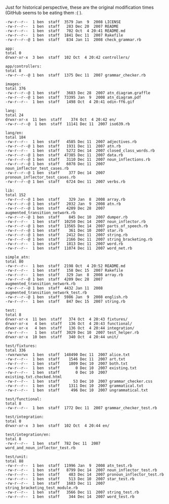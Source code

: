 Just for historical perspective, these are the original modification times (GitHub seems to be eating them :( ).

    -rw-r--r--  1 ben  staff  3579 Jan  9  2008 LICENSE
    -rw-r--r--  1 ben  staff   283 Dec 20  2007 README
    -rw-r--r--  1 ben  staff   702 Oct  4 20:41 README.md
    -rw-r--r--  1 ben  staff  1841 Dec 11  2007 Rakefile
    -rw-r--r--@ 1 ben  staff   834 Jan 11  2008 check_grammar.rb
    
    app:
    total 0
    drwxr-xr-x  3 ben  staff  102 Oct  4 20:42 controllers/
    
    app/controllers:
    total 8
    -rw-r--r--@ 1 ben  staff  1375 Dec 11  2007 grammar_checker.rb
    
    images:
    total 376
    -rw-r--r--@ 1 ben  staff   3683 Dec 28  2007 atn_diagram.graffle
    -rw-r--r--@ 1 ben  staff  73395 Jan  9  2008 atn_diagram.pdf
    -rw-r--r--  1 ben  staff   1498 Oct  4 20:41 odin-ff6.gif
    
    lang:
    total 24
    drwxr-xr-x  11 ben  staff    374 Oct  4 20:42 en/
    -rw-r--r--@  1 ben  staff  11141 Dec 11  2007 iso639.rb
    
    lang/en:
    total 184
    -rw-r--r--  1 ben  staff   4585 Dec 11  2007 adjectives.rb
    -rw-r--r--@ 1 ben  staff   1931 Dec 11  2007 atn.rb
    -rw-r--r--  1 ben  staff   5272 Dec 14  2007 closed_class_words.rb
    -rw-r--r--@ 1 ben  staff  47385 Dec 11  2007 data.rb
    -rw-r--r--@ 1 ben  staff   3110 Dec 11  2007 noun_inflections.rb
    -rw-r--r--@ 1 ben  staff   6078 Dec 11  2007 noun_inflector_test_cases.rb
    -rw-r--r--@ 1 ben  staff    377 Dec 14  2007 pronoun_inflector_test_cases.rb
    -rw-r--r--@ 1 ben  staff   6724 Dec 11  2007 verbs.rb
    
    lib:
    total 152
    -rw-r--r--@ 1 ben  staff    329 Jan  8  2008 array.rb
    -rw-r--r--@ 1 ben  staff   2032 Jan  9  2008 atn.rb
    -rw-r--r--@ 1 ben  staff   4209 Dec 28  2007 augmented_transition_network.rb
    -rw-r--r--@ 1 ben  staff    845 Dec 10  2007 dumper.rb
    -rw-r--r--  1 ben  staff  10250 Dec 14  2007 noun_inflector.rb
    -rw-r--r--@ 1 ben  staff  13565 Dec 14  2007 parts_of_speech.rb
    -rw-r--r--@ 1 ben  staff    361 Dec 10  2007 star.rb
    -rw-r--r--@ 1 ben  staff   2412 Dec 11  2007 string.rb
    -rw-r--r--@ 1 ben  staff   2166 Dec 11  2007 string_bracketing.rb
    -rw-r--r--  1 ben  staff   1813 Dec 11  2007 word.rb
    -rw-r--r--  1 ben  staff  11074 Dec 11  2007 word_net.rb
    
    simple_atn:
    total 80
    -rw-r--r--  1 ben  staff  2198 Oct  4 20:52 README.md
    -rw-r--r--  1 ben  staff   158 Dec 15  2007 Rakefile
    -rw-r--r--  1 ben  staff   329 Jan  8  2008 array.rb
    -rw-r--r--@ 1 ben  staff  4209 Dec 28  2007 augmented_transition_network.rb
    -rw-r--r--@ 1 ben  staff  4432 Jan 11  2008 augmented_transition_network_test.rb
    -rw-r--r--@ 1 ben  staff  5986 Jan  9  2008 english.rb
    -rw-r--r--  1 ben  staff   847 Dec 15  2007 string.rb
    
    test:
    total 8
    drwxr-xr-x  11 ben  staff   374 Oct  4 20:43 fixtures/
    drwxr-xr-x   4 ben  staff   136 Oct  4 20:43 functional/
    drwxr-xr-x   4 ben  staff   136 Oct  4 20:44 integration/
    -rw-r--r--   1 ben  staff  3029 Dec 10  2007 test_helper.rb
    drwxr-xr-x  10 ben  staff   340 Oct  4 20:44 unit/
    
    test/fixtures:
    total 336
    -rwxrwxrwx  1 ben  staff  148490 Dec 11  2007 alice.txt
    -rw-r--r--  1 ben  staff    1546 Dec 11  2007 art.txt
    -rw-r--r--  1 ben  staff    1809 Dec 10  2007 both.txt
    -rw-r--r--  1 ben  staff       0 Dec 10  2007 existing.txt
    -rw-r--r--  1 ben  staff       0 Dec 10  2007 existing.txt.checked.html
    -rw-r--r--  1 ben  staff      53 Dec 10  2007 grammar_checker.css
    -rw-r--r--  1 ben  staff    1311 Dec 10  2007 grammatical.txt
    -rw-r--r--  1 ben  staff     496 Dec 10  2007 ungrammatical.txt
    
    test/functional:
    total 8
    -rw-r--r--  1 ben  staff  1772 Dec 11  2007 grammar_checker_test.rb
    
    test/integration:
    total 0
    drwxr-xr-x  3 ben  staff  102 Oct  4 20:44 en/
    
    test/integration/en:
    total 8
    -rw-r--r--  1 ben  staff  782 Dec 11  2007 word_and_noun_inflector_test.rb
    
    test/unit:
    total 88
    -rw-r--r--  1 ben  staff  11996 Jan  9  2008 atn_test.rb
    -rw-r--r--  1 ben  staff   8799 Dec 14  2007 noun_inflector_test.rb
    -rw-r--r--  1 ben  staff    483 Dec 14  2007 pronoun_inflector_test.rb
    -rw-r--r--  1 ben  staff    513 Dec 10  2007 star_test.rb
    -rw-r--r--  1 ben  staff   1603 Dec 11  2007 string_bracketing_test_module.rb
    -rw-r--r--  1 ben  staff   3566 Dec 11  2007 string_test.rb
    -rw-r--r--  1 ben  staff    344 Dec 14  2007 word_test.rb
